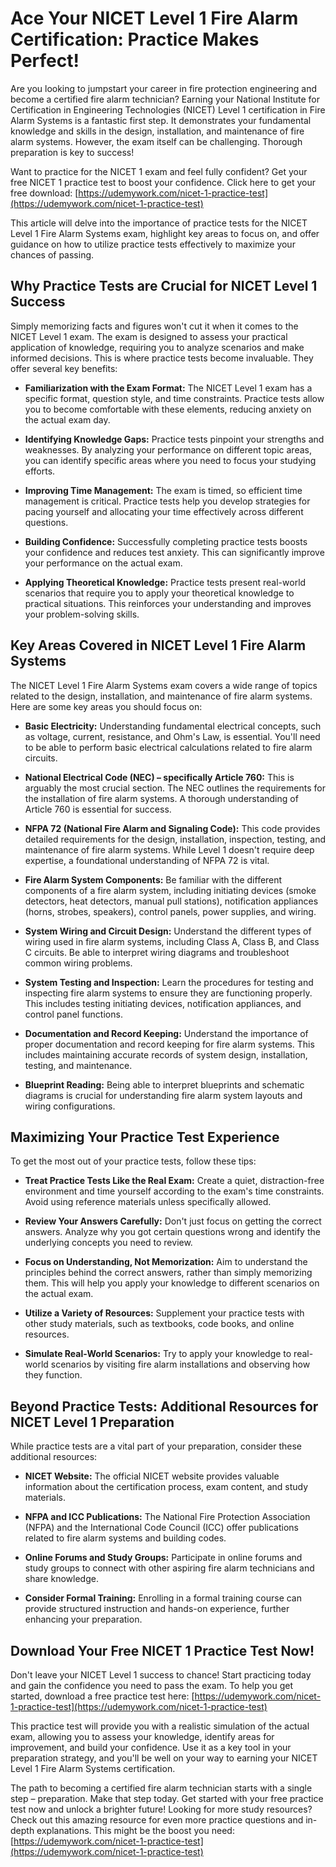 # Ace Your NICET Level 1 Fire Alarm Certification: Practice Makes Perfect!

Are you looking to jumpstart your career in fire protection engineering and become a certified fire alarm technician? Earning your National Institute for Certification in Engineering Technologies (NICET) Level 1 certification in Fire Alarm Systems is a fantastic first step. It demonstrates your fundamental knowledge and skills in the design, installation, and maintenance of fire alarm systems. However, the exam itself can be challenging. Thorough preparation is key to success!

Want to practice for the NICET 1 exam and feel fully confident? Get your free NICET 1 practice test to boost your confidence. Click here to get your free download: [https://udemywork.com/nicet-1-practice-test](https://udemywork.com/nicet-1-practice-test)

This article will delve into the importance of practice tests for the NICET Level 1 Fire Alarm Systems exam, highlight key areas to focus on, and offer guidance on how to utilize practice tests effectively to maximize your chances of passing.

## Why Practice Tests are Crucial for NICET Level 1 Success

Simply memorizing facts and figures won't cut it when it comes to the NICET Level 1 exam. The exam is designed to assess your practical application of knowledge, requiring you to analyze scenarios and make informed decisions. This is where practice tests become invaluable. They offer several key benefits:

*   **Familiarization with the Exam Format:** The NICET Level 1 exam has a specific format, question style, and time constraints. Practice tests allow you to become comfortable with these elements, reducing anxiety on the actual exam day.

*   **Identifying Knowledge Gaps:** Practice tests pinpoint your strengths and weaknesses. By analyzing your performance on different topic areas, you can identify specific areas where you need to focus your studying efforts.

*   **Improving Time Management:** The exam is timed, so efficient time management is critical. Practice tests help you develop strategies for pacing yourself and allocating your time effectively across different questions.

*   **Building Confidence:** Successfully completing practice tests boosts your confidence and reduces test anxiety. This can significantly improve your performance on the actual exam.

*   **Applying Theoretical Knowledge:** Practice tests present real-world scenarios that require you to apply your theoretical knowledge to practical situations. This reinforces your understanding and improves your problem-solving skills.

## Key Areas Covered in NICET Level 1 Fire Alarm Systems

The NICET Level 1 Fire Alarm Systems exam covers a wide range of topics related to the design, installation, and maintenance of fire alarm systems. Here are some key areas you should focus on:

*   **Basic Electricity:** Understanding fundamental electrical concepts, such as voltage, current, resistance, and Ohm's Law, is essential. You'll need to be able to perform basic electrical calculations related to fire alarm circuits.

*   **National Electrical Code (NEC) – specifically Article 760:** This is arguably the most crucial section. The NEC outlines the requirements for the installation of fire alarm systems. A thorough understanding of Article 760 is essential for success.

*   **NFPA 72 (National Fire Alarm and Signaling Code):** This code provides detailed requirements for the design, installation, inspection, testing, and maintenance of fire alarm systems. While Level 1 doesn't require deep expertise, a foundational understanding of NFPA 72 is vital.

*   **Fire Alarm System Components:** Be familiar with the different components of a fire alarm system, including initiating devices (smoke detectors, heat detectors, manual pull stations), notification appliances (horns, strobes, speakers), control panels, power supplies, and wiring.

*   **System Wiring and Circuit Design:** Understand the different types of wiring used in fire alarm systems, including Class A, Class B, and Class C circuits. Be able to interpret wiring diagrams and troubleshoot common wiring problems.

*   **System Testing and Inspection:** Learn the procedures for testing and inspecting fire alarm systems to ensure they are functioning properly. This includes testing initiating devices, notification appliances, and control panel functions.

*   **Documentation and Record Keeping:** Understand the importance of proper documentation and record keeping for fire alarm systems. This includes maintaining accurate records of system design, installation, testing, and maintenance.

*   **Blueprint Reading:** Being able to interpret blueprints and schematic diagrams is crucial for understanding fire alarm system layouts and wiring configurations.

## Maximizing Your Practice Test Experience

To get the most out of your practice tests, follow these tips:

*   **Treat Practice Tests Like the Real Exam:** Create a quiet, distraction-free environment and time yourself according to the exam's time constraints. Avoid using reference materials unless specifically allowed.

*   **Review Your Answers Carefully:** Don't just focus on getting the correct answers. Analyze why you got certain questions wrong and identify the underlying concepts you need to review.

*   **Focus on Understanding, Not Memorization:** Aim to understand the principles behind the correct answers, rather than simply memorizing them. This will help you apply your knowledge to different scenarios on the actual exam.

*   **Utilize a Variety of Resources:** Supplement your practice tests with other study materials, such as textbooks, code books, and online resources.

*   **Simulate Real-World Scenarios:** Try to apply your knowledge to real-world scenarios by visiting fire alarm installations and observing how they function.

## Beyond Practice Tests: Additional Resources for NICET Level 1 Preparation

While practice tests are a vital part of your preparation, consider these additional resources:

*   **NICET Website:** The official NICET website provides valuable information about the certification process, exam content, and study materials.

*   **NFPA and ICC Publications:** The National Fire Protection Association (NFPA) and the International Code Council (ICC) offer publications related to fire alarm systems and building codes.

*   **Online Forums and Study Groups:** Participate in online forums and study groups to connect with other aspiring fire alarm technicians and share knowledge.

*   **Consider Formal Training:** Enrolling in a formal training course can provide structured instruction and hands-on experience, further enhancing your preparation.

## Download Your Free NICET 1 Practice Test Now!

Don't leave your NICET Level 1 success to chance! Start practicing today and gain the confidence you need to pass the exam. To help you get started, download a free practice test here: [https://udemywork.com/nicet-1-practice-test](https://udemywork.com/nicet-1-practice-test)

This practice test will provide you with a realistic simulation of the actual exam, allowing you to assess your knowledge, identify areas for improvement, and build your confidence. Use it as a key tool in your preparation strategy, and you'll be well on your way to earning your NICET Level 1 Fire Alarm Systems certification.

The path to becoming a certified fire alarm technician starts with a single step – preparation. Make that step today. Get started with your free practice test now and unlock a brighter future! Looking for more study resources? Check out this amazing resource for even more practice questions and in-depth explanations. This might be the boost you need: [https://udemywork.com/nicet-1-practice-test](https://udemywork.com/nicet-1-practice-test)
